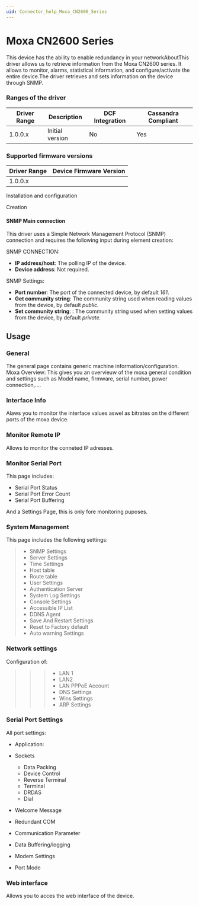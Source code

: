 ```yaml
---
uid: Connector_help_Moxa_CN2600_Series
---
```


# Moxa CN2600 Series

This device has the ability to enable redundancy in your networkAboutThis driver allows us to retrieve information from the Moxa CN2600 series. It allows to monitor, alarms, statistical information, and configure/activate the entire device.The driver retrieves and sets information on the device through SNMP.

### Ranges of the driver

| **Driver Range** | **Description** | **DCF Integration** | **Cassandra Compliant** |
|------------------|-----------------|---------------------|-------------------------|
| 1.0.0.x          | Initial version | No                  | Yes                     |

### Supported firmware versions

| **Driver Range** | **Device Firmware Version** |
|------------------|-----------------------------|
| 1.0.0.x          |                             |

Installation and configuration

Creation

#### SNMP Main connection

This driver uses a Simple Network Management Protocol (SNMP) connection and requires the following input during element creation:

SNMP CONNECTION:

- **IP address/host**: The polling IP of the device.
- **Device address**: Not required.

SNMP Settings:

- **Port number**: The port of the connected device, by default *161*.
- **Get community string**: The community string used when reading values from the device, by default *public.*
- **Set community string**: : The community string used when setting values from the device, by default *private.*

## Usage

### General

The general page contains generic machine information/configuration. Moxa Overview: This gives you an overvieuw of the moxa general condition and settings such as Model name, firmware, serial number, power connection,....

### Interface Info

Alaws you to monitor the interface values aswel as bitrates on the different ports of the moxa device.

### Monitor Remote IP

Allows to monitor the conneted IP adresses.

### Monitor Serial Port

This page includes:

- Serial Port Status
- Serial Port Error Count
- Serial Port Buffering

And a Settings Page, this is only fore monitoring puposes.

### System Management

This page includes the following settings:

> - SNMP Settings
> - Server Settings
> - Time Settings
> - Host table
> - Route table
> - User Settings
> - Authentication Server
> - System Log Settings
> - Console Settings
> - Accessible IP List
> - DDNS Agent
> - Save And Restart Settings
> - Reset to Factory default
> - Auto warning Settings

### Network settings

Configuration of:

> > > - LAN 1
> > > - LAN2
> > > - LAN PPPoE Account
> > > - DNS Settings
> > > - Wins Settings
> > > - ARP Settings

### Serial Port Settings

All port settings:

- Application:

- Sockets
  - Data Packing
  - Device Control
  - Reverse Terminal
  - Terminal
  - DRDAS
  - Dial

- Welcome Message

- Redundant COM

- Communication Parameter

- Data Buffering/logging

- Modem Settings

- Port Mode

### Web interface

Allows you to acces the web interface of the device.
